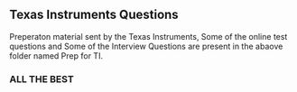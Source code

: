 ## Texas Instruments Questions
Preperaton material sent by the Texas Instruments, Some of the online test questions and Some of the Interview Questions are present in the abaove folder named Prep for TI.

### ALL THE BEST 
